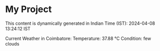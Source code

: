 # My Project

This content is dynamically generated in Indian Time (IST): 2024-04-08 13:24:12 IST


Current Weather in Coimbatore:
Temperature: 37.88 °C
Condition: few clouds
